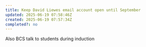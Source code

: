 ```yaml
---
title: Keep David Liewes email account open until September
updated: 2025-06-19 07:58:46Z
created: 2025-06-19 07:57:34Z
completed?: no
---
```


Also BCS talk to students during induction

